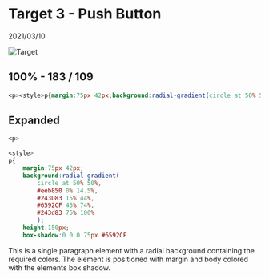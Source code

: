 # Target 3 - Push Button

2021/03/10

![Target](https://cssbattle.dev/targets/3.png)

## 100% - 183 / 109

```css
<p><style>p{margin:75px 42px;background:radial-gradient(circle at 50% 50%,#eeb850 0% 14.5%,#243D83 15% 44%,#6592CF 45% 74%,#243d83 75% 100%);height:150px;box-shadow:0 0 0 75px #6592CF
```

## Expanded

```css
<p>

<style>
p{
    margin:75px 42px;
    background:radial-gradient(
        circle at 50% 50%,
        #eeb850 0% 14.5%,
        #243D83 15% 44%,
        #6592CF 45% 74%,
        #243d83 75% 100%
        );
    height:150px;
    box-shadow:0 0 0 75px #6592CF
```

This is a single paragraph element with a radial background containing the required colors. The element is positioned with margin and body colored with the elements box shadow.


